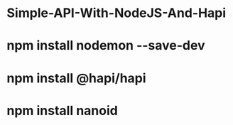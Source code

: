 # Simple-API-With-NodeJS-And-Hapi

# npm install nodemon --save-dev

# npm install @hapi/hapi

# npm install nanoid
